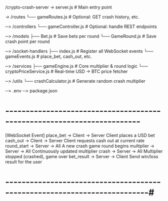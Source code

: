 /crypto-crash-server
 -> server.js     # Main entry point

 -> /routes
       └── gameRoutes.js          # Optional: GET crash history, etc.

─> /controllers
       └── gameController.js      # Optional: handle REST endpoints

─> /models
      ├── Bet.js                 # Save bets per round
      └── GameRound.js           # Save crash point per round

─> /socket-handlers
      ├── index.js               # Register all WebSocket events
      └── gameEvents.js          # place_bet, cash_out, etc.

─> /services
       ├── gameEngine.js          # Core multiplier & round logic
       └── cryptoPriceService.js  # Real-time USD → BTC price fetcher

─> /utils
      └── crashCalculator.js     # Generate random crash multiplier

─> .env
─> package.json

# ----------------------------------------------------------------------- #

[WebSocket Event]
place_bet   -> 	Client → Server	   Client places a USD bet
cash_out    ->    Client → Server	   Client requests cash out at current rate
round_start -> 	Server → All	   A new crash game round begins
multiplier  ->	Server → All	   Continuously updated multiplier
crash       ->	Server → All	   Multiplier stopped (crashed), game over
bet_result  ->	Server → Client	   Send win/loss result for the user


# -------------------------------------------------------------------------#
